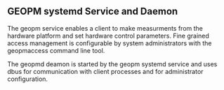 GEOPM systemd Service and Daemon
--------------------------------

The geopm service enables a client to make measurments from the
hardware platform and set hardware control parameters.  Fine grained
access management is configurable by system administrators with the
geopmaccess command line tool.

The geopmd deamon is started by the geopm systemd service and uses
dbus for communication with client processes and for administrator
configuration.

